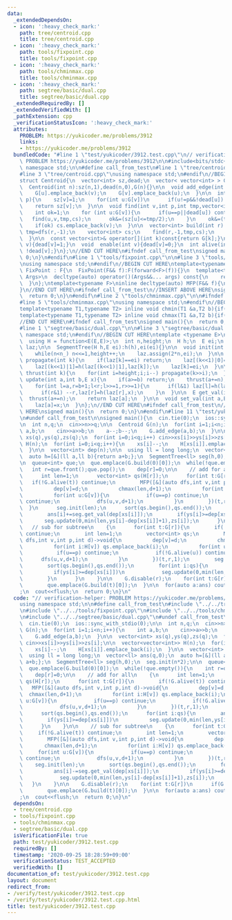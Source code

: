 ```yaml
---
data:
  _extendedDependsOn:
  - icon: ':heavy_check_mark:'
    path: tree/centroid.cpp
    title: tree/centroid.cpp
  - icon: ':heavy_check_mark:'
    path: tools/fixpoint.cpp
    title: tools/fixpoint.cpp
  - icon: ':heavy_check_mark:'
    path: tools/chminmax.cpp
    title: tools/chminmax.cpp
  - icon: ':heavy_check_mark:'
    path: segtree/basic/dual.cpp
    title: segtree/basic/dual.cpp
  _extendedRequiredBy: []
  _extendedVerifiedWith: []
  _pathExtension: cpp
  _verificationStatusIcon: ':heavy_check_mark:'
  attributes:
    PROBLEM: https://yukicoder.me/problems/3912
    links:
    - https://yukicoder.me/problems/3912
  bundledCode: "#line 1 \"test/yukicoder/3912.test.cpp\"\n// verification-helper:\
    \ PROBLEM https://yukicoder.me/problems/3912\n\n#include<bits/stdc++.h>\nusing\
    \ namespace std;\n\n#define call_from_test\n#line 1 \"tree/centroid.cpp\"\n\n\
    #line 3 \"tree/centroid.cpp\"\nusing namespace std;\n#endif\n//BEGIN CUT HERE\n\
    struct Centroid{\n  vector<int> sz,dead;\n  vector< vector<int> > G;\n  Centroid(){}\n\
    \  Centroid(int n):sz(n,1),dead(n,0),G(n){}\n\n  void add_edge(int u,int v){\n\
    \    G[u].emplace_back(v);\n    G[v].emplace_back(u);\n  }\n\n  int dfs(int v,int\
    \ p){\n    sz[v]=1;\n    for(int u:G[v])\n      if(u!=p&&!dead[u]) sz[v]+=dfs(u,v);\n\
    \    return sz[v];\n  }\n\n  void find(int v,int p,int tmp,vector<int> &cs) {\n\
    \    int ok=1;\n    for (int u:G[v]){\n      if(u==p||dead[u]) continue;\n   \
    \   find(u,v,tmp,cs);\n      ok&=(sz[u]<=tmp/2);\n    }\n    ok&=(tmp-sz[v]<=tmp/2);\n\
    \    if(ok) cs.emplace_back(v);\n  }\n\n  vector<int> build(int r) {\n    int\
    \ tmp=dfs(r,-1);\n    vector<int> cs;\n    find(r,-1,tmp,cs);\n    return cs;\n\
    \  }\n\n  const vector<int>& operator[](int k)const{return G[k];}\n  void disable(int\
    \ v){dead[v]=1;}\n  void  enable(int v){dead[v]=0;}\n  int alive(int v){return\
    \ !dead[v];}\n};\n//END CUT HERE\n#ifndef call_from_test\nsigned main(){\n  return\
    \ 0;\n}\n#endif\n#line 1 \"tools/fixpoint.cpp\"\n\n#line 3 \"tools/fixpoint.cpp\"\
    \nusing namespace std;\n#endif\n//BEGIN CUT HERE\ntemplate<typename F>\nstruct\
    \ FixPoint : F{\n  FixPoint(F&& f):F(forward<F>(f)){}\n  template<typename...\
    \ Args>\n  decltype(auto) operator()(Args&&... args) const{\n    return F::operator()(*this,forward<Args>(args)...);\n\
    \  }\n};\ntemplate<typename F>\ninline decltype(auto) MFP(F&& f){\n  return FixPoint<F>{forward<F>(f)};\n\
    }\n//END CUT HERE\n#ifndef call_from_test\n//INSERT ABOVE HERE\nsigned main(){\n\
    \  return 0;\n}\n#endif\n#line 2 \"tools/chminmax.cpp\"\n\n#ifndef call_from_test\n\
    #line 5 \"tools/chminmax.cpp\"\nusing namespace std;\n#endif\n//BEGIN CUT HERE\n\
    template<typename T1,typename T2> inline void chmin(T1 &a,T2 b){if(a>b) a=b;}\n\
    template<typename T1,typename T2> inline void chmax(T1 &a,T2 b){if(a<b) a=b;}\n\
    //END CUT HERE\n#ifndef call_from_test\nsigned main(){\n  return 0;\n}\n#endif\n\
    #line 1 \"segtree/basic/dual.cpp\"\n\n#line 3 \"segtree/basic/dual.cpp\"\nusing\
    \ namespace std;\n#endif\n//BEGIN CUT HERE\ntemplate <typename E>\nstruct SegmentTree{\n\
    \  using H = function<E(E,E)>;\n  int n,height;\n  H h;\n  E ei;\n  vector<E>\
    \ laz;\n\n  SegmentTree(H h,E ei):h(h),ei(ei){}\n\n  void init(int n_){\n    n=1;height=0;\n\
    \    while(n<n_) n<<=1,height++;\n    laz.assign(2*n,ei);\n  }\n\n  inline void\
    \ propagate(int k){\n    if(laz[k]==ei) return;\n    laz[(k<<1)|0]=h(laz[(k<<1)|0],laz[k]);\n\
    \    laz[(k<<1)|1]=h(laz[(k<<1)|1],laz[k]);\n    laz[k]=ei;\n  }\n\n  inline void\
    \ thrust(int k){\n    for(int i=height;i;i--) propagate(k>>i);\n  }\n\n  void\
    \ update(int a,int b,E x){\n    if(a>=b) return;\n    thrust(a+=n);\n    thrust(b+=n-1);\n\
    \    for(int l=a,r=b+1;l<r;l>>=1,r>>=1){\n      if(l&1) laz[l]=h(laz[l],x),l++;\n\
    \      if(r&1) --r,laz[r]=h(laz[r],x);\n    }\n  }\n\n  E get_val(int a){\n  \
    \  thrust(a+=n);\n    return laz[a];\n  }\n\n  void set_val(int a,E x){\n    thrust(a+=n);\n\
    \    laz[a]=x;\n  }\n};\n//END CUT HERE\n#ifndef call_from_test\n//INSERT ABOVE\
    \ HERE\nsigned main(){\n  return 0;\n}\n#endif\n#line 11 \"test/yukicoder/3912.test.cpp\"\
    \n#undef call_from_test\n\nsigned main(){\n  cin.tie(0);\n  ios::sync_with_stdio(0);\n\
    \n  int n,q;\n  cin>>n>>q;\n\n  Centroid G(n);\n  for(int i=1;i<n;i++){\n    int\
    \ a,b;\n    cin>>a>>b;\n    a--;b--;\n    G.add_edge(a,b);\n  }\n\n  vector<int>\
    \ xs(q),ys(q),zs(q);\n  for(int i=0;i<q;i++) cin>>xs[i]>>ys[i]>>zs[i];\n\n  vector<vector<int>>\
    \ H(n);\n  for(int i=0;i<q;i++){\n    xs[i]--;\n    H[xs[i]].emplace_back(i);\n\
    \  }\n\n  vector<int> dep(n);\n\n  using ll = long long;\n  vector<ll> ans(q,0);\n\
    \  auto h=[&](ll a,ll b){return a+b;};\n  SegmentTree<ll> seg(h,0);\n  seg.init(n*2);\n\
    \n  queue<int> que;\n  que.emplace(G.build(0)[0]);\n  while(!que.empty()){\n \
    \   int r=que.front();que.pop();\n    dep[r]=0;\n\n    // add for all\n    {\n\
    \      int len=1;\n      vector<int> qs(H[r]);\n      for(int t:G[r]){\n     \
    \   if(!G.alive(t)) continue;\n        MFP([&](auto dfs,int v,int p,int d)->void{\n\
    \          dep[v]=d;\n          chmax(len,d+1);\n          for(int i:H[v]) qs.emplace_back(i);\n\
    \          for(int u:G[v]){\n            if(u==p) continue;\n            if(!G.alive(u))\
    \ continue;\n            dfs(u,v,d+1);\n          }\n        })(t,r,1);\n    \
    \  }\n      seg.init(len);\n      sort(qs.begin(),qs.end());\n      for(int i:qs){\n\
    \        ans[i]+=seg.get_val(dep[xs[i]]);\n        if(ys[i]>=dep[xs[i]])\n   \
    \       seg.update(0,min(len,ys[i]-dep[xs[i]]+1),zs[i]);\n      }\n    }\n\n \
    \   // sub for subtree\n    {\n      for(int t:G[r]){\n        if(!G.alive(t))\
    \ continue;\n        int len=1;\n        vector<int> qs;\n        MFP([&](auto\
    \ dfs,int v,int p,int d)->void{\n          dep[v]=d;\n          chmax(len,d+1);\n\
    \          for(int i:H[v]) qs.emplace_back(i);\n          for(int u:G[v]){\n \
    \           if(u==p) continue;\n            if(!G.alive(u)) continue;\n      \
    \      dfs(u,v,d+1);\n          }\n        })(t,r,1);\n        seg.init(len);\n\
    \        sort(qs.begin(),qs.end());\n        for(int i:qs){\n          ans[i]-=seg.get_val(dep[xs[i]]);\n\
    \          if(ys[i]>=dep[xs[i]])\n            seg.update(0,min(len,ys[i]-dep[xs[i]]+1),zs[i]);\n\
    \        }\n      }\n    }\n\n    G.disable(r);\n    for(int t:G[r])\n      if(G.alive(t))\n\
    \        que.emplace(G.build(t)[0]);\n  }\n\n  for(auto a:ans) cout<<a<<\"\\n\"\
    ;\n  cout<<flush;\n  return 0;\n}\n"
  code: "// verification-helper: PROBLEM https://yukicoder.me/problems/3912\n\n#include<bits/stdc++.h>\n\
    using namespace std;\n\n#define call_from_test\n#include \"../../tree/centroid.cpp\"\
    \n#include \"../../tools/fixpoint.cpp\"\n#include \"../../tools/chminmax.cpp\"\
    \n#include \"../../segtree/basic/dual.cpp\"\n#undef call_from_test\n\nsigned main(){\n\
    \  cin.tie(0);\n  ios::sync_with_stdio(0);\n\n  int n,q;\n  cin>>n>>q;\n\n  Centroid\
    \ G(n);\n  for(int i=1;i<n;i++){\n    int a,b;\n    cin>>a>>b;\n    a--;b--;\n\
    \    G.add_edge(a,b);\n  }\n\n  vector<int> xs(q),ys(q),zs(q);\n  for(int i=0;i<q;i++)\
    \ cin>>xs[i]>>ys[i]>>zs[i];\n\n  vector<vector<int>> H(n);\n  for(int i=0;i<q;i++){\n\
    \    xs[i]--;\n    H[xs[i]].emplace_back(i);\n  }\n\n  vector<int> dep(n);\n\n\
    \  using ll = long long;\n  vector<ll> ans(q,0);\n  auto h=[&](ll a,ll b){return\
    \ a+b;};\n  SegmentTree<ll> seg(h,0);\n  seg.init(n*2);\n\n  queue<int> que;\n\
    \  que.emplace(G.build(0)[0]);\n  while(!que.empty()){\n    int r=que.front();que.pop();\n\
    \    dep[r]=0;\n\n    // add for all\n    {\n      int len=1;\n      vector<int>\
    \ qs(H[r]);\n      for(int t:G[r]){\n        if(!G.alive(t)) continue;\n     \
    \   MFP([&](auto dfs,int v,int p,int d)->void{\n          dep[v]=d;\n        \
    \  chmax(len,d+1);\n          for(int i:H[v]) qs.emplace_back(i);\n          for(int\
    \ u:G[v]){\n            if(u==p) continue;\n            if(!G.alive(u)) continue;\n\
    \            dfs(u,v,d+1);\n          }\n        })(t,r,1);\n      }\n      seg.init(len);\n\
    \      sort(qs.begin(),qs.end());\n      for(int i:qs){\n        ans[i]+=seg.get_val(dep[xs[i]]);\n\
    \        if(ys[i]>=dep[xs[i]])\n          seg.update(0,min(len,ys[i]-dep[xs[i]]+1),zs[i]);\n\
    \      }\n    }\n\n    // sub for subtree\n    {\n      for(int t:G[r]){\n   \
    \     if(!G.alive(t)) continue;\n        int len=1;\n        vector<int> qs;\n\
    \        MFP([&](auto dfs,int v,int p,int d)->void{\n          dep[v]=d;\n   \
    \       chmax(len,d+1);\n          for(int i:H[v]) qs.emplace_back(i);\n     \
    \     for(int u:G[v]){\n            if(u==p) continue;\n            if(!G.alive(u))\
    \ continue;\n            dfs(u,v,d+1);\n          }\n        })(t,r,1);\n    \
    \    seg.init(len);\n        sort(qs.begin(),qs.end());\n        for(int i:qs){\n\
    \          ans[i]-=seg.get_val(dep[xs[i]]);\n          if(ys[i]>=dep[xs[i]])\n\
    \            seg.update(0,min(len,ys[i]-dep[xs[i]]+1),zs[i]);\n        }\n   \
    \   }\n    }\n\n    G.disable(r);\n    for(int t:G[r])\n      if(G.alive(t))\n\
    \        que.emplace(G.build(t)[0]);\n  }\n\n  for(auto a:ans) cout<<a<<\"\\n\"\
    ;\n  cout<<flush;\n  return 0;\n}\n"
  dependsOn:
  - tree/centroid.cpp
  - tools/fixpoint.cpp
  - tools/chminmax.cpp
  - segtree/basic/dual.cpp
  isVerificationFile: true
  path: test/yukicoder/3912.test.cpp
  requiredBy: []
  timestamp: '2020-09-25 18:28:59+09:00'
  verificationStatus: TEST_ACCEPTED
  verifiedWith: []
documentation_of: test/yukicoder/3912.test.cpp
layout: document
redirect_from:
- /verify/test/yukicoder/3912.test.cpp
- /verify/test/yukicoder/3912.test.cpp.html
title: test/yukicoder/3912.test.cpp
---
```

